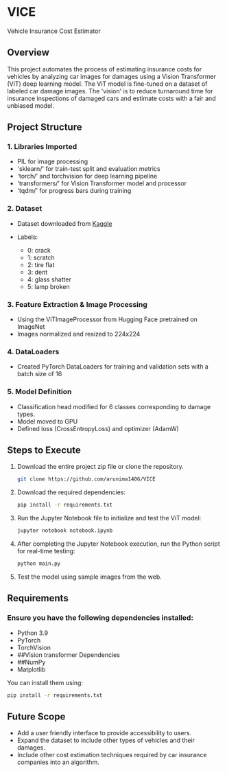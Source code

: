 # VICE
Vehicle Insurance Cost Estimator

## Overview
This project automates the process of estimating insurance costs for vehicles by analyzing car images for damages using a Vision Transformer (ViT) deep learning model. The ViT model is fine-tuned on a dataset of labeled car damage images. The 'vision' is to reduce turnaround time for insurance inspections of damaged cars and estimate costs with a fair and unbiased model.

## Project Structure

### 1. Libraries Imported

- PIL for image processing
- 'sklearn/' for train-test split and evaluation metrics
- 'torch/' and torchvision for deep learning pipeline
- 'transformers/' for Vision Transformer model and processor
- 'tqdm/' for progress bars during training


### 2. Dataset

- Dataset downloaded from [Kaggle](https://www.kaggle.com/datasets/sudhanshu2198/ripik-hackfest?resource=download)

- Labels: 
   - 0: crack
   - 1: scratch
   - 2: tire flat
   - 3: dent
   - 4: glass shatter
   - 5: lamp broken

### 3. Feature Extraction & Image Processing

- Using the ViTImageProcessor from Hugging Face pretrained on ImageNet
- Images normalized and resized to 224x224

### 4. DataLoaders

- Created PyTorch DataLoaders for training and validation sets with a batch size of 16

### 5. Model Definition

- Classification head modified for 6 classes corresponding to damage types.
- Model moved to GPU
- Defined loss (CrossEntropyLoss) and optimizer (AdamW)

## Steps to Execute

1. Download the entire project zip file or clone the repository.
   ```bash
   git clone https://github.com/arunima1406/VICE
   ```
2. Download the required dependencies:
   ```bash
   pip install -r requirements.txt
   ```
3. Run the Jupyter Notebook file to initialize and test the ViT model:
   ```bash
   jupyter notebook notebook.ipynb
   ```
4. After completing the Jupyter Notebook execution, run the Python script for real-time testing:
   ```bash
   python main.py
   ```
5. Test the model using sample images from the web.

## Requirements
### Ensure you have the following dependencies installed:
- Python 3.9
- PyTorch
- TorchVision
- ##Vision transformer Dependencies
- ##NumPy
- Matplotlib

You can install them using:
```bash
pip install -r requirements.txt
```

## Future Scope

- Add a user friendly interface to provide accessibility to users.
- Expand the dataset to include other types of vehicles and their damages.
- Include other cost estimation techniques required by car insurance companies into an algorithm.
